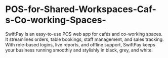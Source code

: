 # POS-for-Shared-Workspaces-Caf-s-Co-working-Spaces-
SwiftPay is an easy-to-use POS web app for cafés and co-working spaces. It streamlines orders, table bookings, staff management, and sales tracking. With role-based logins, live reports, and offline support, SwiftPay keeps your business running smoothly and stylishly in black, grey, and white.
